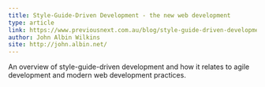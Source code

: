 ```yaml
---
title: Style-Guide-Driven Development - the new web development
type: article
link: https://www.previousnext.com.au/blog/style-guide-driven-development-new-web-development
author: John Albin Wilkins
site: http://john.albin.net/
---
```


An overview of style-guide-driven development and how it relates to agile development and modern web development practices.
